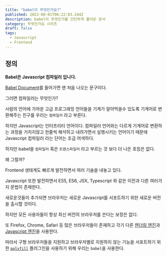 ```yaml
---
title: "babel이 무엇인가요?"
published: 2022-08-01T06:22:03.244Z
description: babel이 무엇인가를 간단하게 풀어쓴 문서
category: 무엇인가요 시리즈
draft: false
tags:
  - Javascript
  - Frontend
---
```


## 정의

**Babel은 Javascript 컴파일러 입니다.**

[Babel Document](https://babeljs.io/docs/en/)를 들어가면 맨 처음 나오는 문구이다.

그러면 컴파일러는 무엇인가?

사람의 언어에 가까운 고급 프로그래밍 언어들을 기계가 알아먹을수 있도록 기계어로 변환해주는 친구를 우리는 `컴파일러` 라고 부른다.

하지만 Javascript는 인터프리터 언어이다. 컴파일러 언어와는 다르게 기계어로 변환하는 과정을 거치지않고 한줄씩 해석하고 내려가면서 실행시키는 언어이기 때문에 Javascript 컴파일러 라는 단어는 조금 어색하다.

하지만 babel을 `컴파일러` 혹은 `트랜스파일러` 라고 부르는 것 보다 더 나은 호칭은 없다.

왜 그럴까?

Frontend 생태계도 빠르게 발전하면서 여러 기술을 내놓고 있다.

Javascript 또한 발전하면서 ES5, ES6, JSX, Typescript 와 같은 이전과 다른 여러가지 문법이 존재한다.

새로운것들이 추가되면 브라우저는 새로운 Javascript를 서포트하기 위한 새로운 버전을 출시할 것이다.

하지만 모든 사용자들이 항상 최신 버전의 브라우저를 쓴다는 보장은 없다.

또 Firefox, Chrome, Safari 등 많은 브라우저들이 존재하고 각기 다른 [렌더링 엔진](https://namu.wiki/w/%EB%A0%8C%EB%8D%94%EB%A7%81%20%EC%97%94%EC%A7%84)과 [Javascript 엔진](https://ko.wikipedia.org/wiki/%EC%9E%90%EB%B0%94%EC%8A%A4%ED%81%AC%EB%A6%BD%ED%8A%B8_%EC%97%94%EC%A7%84)을 사용한다.

따라서 구형 브라우저들을 지원하고 브라우저별로 지원하지 않는 기능을 서포트하기 위한 [`polyfill`](<../폴리필(polyfill)이%20무엇인가요/index.md>) 플러그인을 사용하기 위해 우리는 `babel`을 사용한다.
